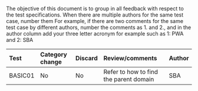 The objective of this document is to group in all feedback with respect to
the test specifications. When there are multiple authors for the same test case, 
number them For example, if there are two comments for the same test case by different
authors, number the comments as 1. and 2., and in the author column add
your three letter acronym  for example such as 1: PWA and 2: SBA 

| Test   | Category change | Discard | Review/comments                    | Author |
|:-------|:---------|:--------|:------------------------------------------|:-------|
|BASIC01 |   No     |   No    | Refer to how to find the parent domain | SBA| 



